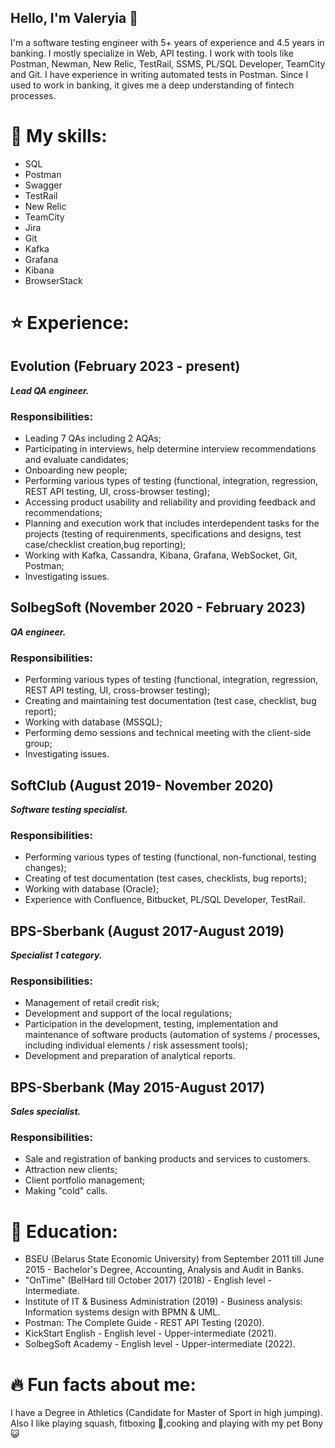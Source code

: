
## Hello, I'm Valeryia  👋

I'm a software testing engineer with 5+ years of experience and 4.5 years in banking. I mostly specialize in Web, API testing. I work with tools like Postman, Newman, New Relic, TestRail, SSMS, PL/SQL Developer, TeamCity and Git. I have experience in writing automated tests in Postman.
Since I used to work in banking, it gives me a deep understanding of fintech processes.
  
# :briefcase: My skills:
- SQL
- Postman
- Swagger
- TestRail
- New Relic
- TeamCity
- Jira
- Git
- Kafka
- Grafana
- Kibana
- BrowserStack

# :star: Experience:
## **Evolution** (February 2023 - present) 
**_Lead QA engineer._**

### Responsibilities:
 - Leading 7 QAs including 2 AQAs;
 - Participating in interviews, help determine interview recommendations and evaluate candidates;
 - Onboarding new people;
 - Performing various types of testing (functional, integration, regression, REST API testing, UI, cross-browser testing);
 - Accessing product usability and reliability and providing feedback and recommendations;
 - Planning and execution work that includes interdependent tasks for the projects (testing of requirenments, specifications and designs, test case/checklist creation,bug reporting);
 - Working with Kafka, Cassandra, Kibana, Grafana, WebSocket, Git, Postman;
 - Investigating issues.
## **SolbegSoft** (November 2020 - February 2023) 
**_QA engineer._**

### Responsibilities:
 - Performing various types of testing (functional, integration, regression, REST API testing, UI, cross-browser testing);
 - Creating and maintaining test documentation (test case, checklist, bug report);
 - Working with database (MSSQL);
 - Performing demo sessions and technical meeting with the client-side group;
 - Investigating issues.

## **SoftClub** (August 2019- November 2020) 
**_Software testing specialist._**

### Responsibilities:
 - Performing various types of testing (functional, non-functional, testing changes);
 - Creating of test documentation (test cases, checklists, bug reports);
 - Working with database (Oracle);
 - Experience with Confluence, Bitbucket, PL/SQL Developer, TestRail.                                                                  

## **BPS-Sberbank** (August 2017-August 2019) 
**_Specialist 1 category._**

### Responsibilities:
 - Management of retail credit risk;
 - Development and support of the local regulations;
 - Participation in the development, testing, implementation and maintenance of software products (automation of systems / processes, including individual elements / risk assessment tools);
 - Development and preparation of analytical reports.

## **BPS-Sberbank** (May 2015-August 2017) 
**_Sales specialist._**

### Responsibilities:
 - Sale and registration of banking products and services to customers.
 - Attraction new clients;
 - Client portfolio management;
 - Making "cold" calls.
# :closed_book: Education:
- BSEU (Belarus State Economic University) from September 2011 till June 2015 - 
    Bachelor's Degree, Accounting, Analysis and Audit in Banks.
- "OnTime" (BelHard till October 2017) (2018) - English level - Intermediate.
- Institute of IT & Business Administration (2019) - Business analysis: Information systems design with BPMN & UML.
- Postman: The Complete Guide - REST API Testing (2020).
- KickStart English - English level - Upper-intermediate (2021).
- SolbegSoft Academy - English level - Upper-intermediate (2022).
# :fire: Fun facts about me:
 I have a Degree in Athletics (Candidate for Master of Sport in high jumping). Also I like playing squash, fitboxing :punch:,cooking and playing with my pet Bony :smiley_cat:
 
